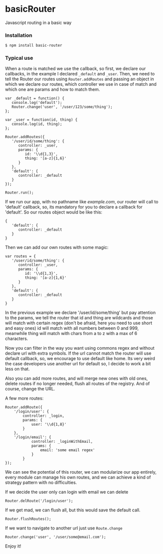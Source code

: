 # basicRouter
Javascript routing in a basic way

### Installation
```sh
$ npm install basic-router
```

### Typical use
When a route is matched we use the callback, so first, we declare our callbacks, in the example I declared `_default` and
`_user`.
Then, we need to tell the Router our routes using `Router.addRoutes` and passing an object in which we declare our routes, 
which controller we use in case of match and which one are params and how to match them.

```
var _default = function() {
   console.log('default');
   Router.change('user', '/user/123/some/thing');
};

var _user = function(id, thing) {
   console.log(id, thing);
};

Router.addRoutes({
   '/user/id/some/thing': {
      controller: _user,
      params: {
         id: '\\d{1,3}',
         thing: '[a-z]{1,6}'
      }
   },
   'default': {
      controller: _default
   }
});

Router.run();
```

If we run our app, with no pathname like *example.com*, our router will call to 'default' callback, so, its mandatory for 
you to declare a callback for 'default'. So our routes object would be like this:

```
{
   'default': {
      controller: _default
   }
}
```

Then we can add our own routes with some magic:

```
var routes = {
   '/user/id/some/thing': {
      controller: _user,
      params: {
         id: '\\d{1,3}',
         thing: '[a-z]{1,6}'
      }
   },
   'default': {
      controller: _default
   }
}
```

In the previous example we declare '/user/id/some/thing' but pay attention to the params, we tell the router that id 
and thing are wildcards and those will match with certain regex (don't be afraid, here you need to use short and easy ones)
id will match with all numbers between 0 and 999, meanwhile thing will match with chars from a to z with a max of 6 characters.

Now you can filter in the way you want using commons regex and without declare url with extra symbols. If the url cannot
match the router will use default callback, so, we encourage to use default like home. Its very weird the case developers
use another url for default so, I decide to work a bit less on that.

Also you can add more routes, and will merge new ones with old ones, delete routes if no longer needed, flush all routes
of the registry. And of course, change the URL.

A few more routes:
```
Router.addRoute({
    '/login/user': {
        controller: _login,
        params: {
            user: '\\d{1,8}'
        } 
    },
    '/login/email': {
            controller: _loginWithEmail,
            params: {
                email: 'some email regex'
            } 
        }
});
```
We can see the potential of this router, we can modularize our app entirely, every module can manage his own routes,
and we can achieve a kind of strategy pattern with no difficulties.

If we decide the user only can login with email we can delete
```
Router.delRoute('/login/user');
```

If we get mad, we can flush all, but this would save the default call.

```
Router.flushRoutes();
```

If we want to navigate to another url just use `Route.change`

```
Router.change('user', '/user/some@email.com');
```
Enjoy it!
